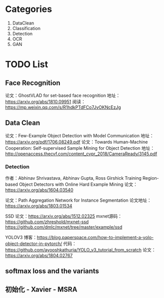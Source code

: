 # Categories

1. DataClean
2. Classification
3. Detection
4. OCR
5. GAN

# TODO List

## Face Recognition
论文：GhostVLAD for set-based face recognition
地址：https://arxiv.org/abs/1810.09951
阅读：https://mp.weixin.qq.com/s/R1hdkPTdFCo7JvOKNcEzJg 

## Data Clean 
论文：Few-Example Object Detection with Model Communication
地址：https://arxiv.org/pdf/1706.08249.pdf
论文：Towards Human-Machine Cooperation: Self-supervised Sample Mining for Object Detection
地址：http://openaccess.thecvf.com/content_cvpr_2018/CameraReady/3145.pdf

### Detection
作者：Abhinav Shrivastava, Abhinav Gupta, Ross Girshick
Training Region-based Object Detectors with Online Hard Example Mining
论文： https://arxiv.org/abs/1604.03540

论文：Path Aggregation Network for Instance Segmentation
论文地址：https://arxiv.org/abs/1803.01534

SSD
论文：https://arxiv.org/abs/1512.02325
mxnet源码：
https://github.com/zhreshold/mxnet-ssd 
https://github.com/dmlc/mxnet/tree/master/example/ssd

YOLOV3
博客：https://blog.paperspace.com/how-to-implement-a-yolo-object-detector-in-pytorch/
代码：https://github.com/ayooshkathuria/YOLO_v3_tutorial_from_scratch
论文：https://arxiv.org/abs/1804.02767

## softmax loss and the variants

## 初始化 - Xavier - MSRA



